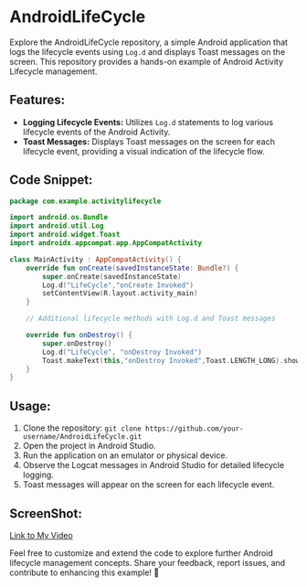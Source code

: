 # AndroidLifeCycle 

Explore the AndroidLifeCycle repository, a simple Android application that logs the lifecycle events using `Log.d` and displays Toast messages on the screen. This repository provides a hands-on example of Android Activity Lifecycle management.

## Features:
- **Logging Lifecycle Events:** Utilizes `Log.d` statements to log various lifecycle events of the Android Activity.
- **Toast Messages:** Displays Toast messages on the screen for each lifecycle event, providing a visual indication of the lifecycle flow.

## Code Snippet:
```kotlin
package com.example.activitylifecycle

import android.os.Bundle
import android.util.Log
import android.widget.Toast
import androidx.appcompat.app.AppCompatActivity

class MainActivity : AppCompatActivity() {
    override fun onCreate(savedInstanceState: Bundle?) {
        super.onCreate(savedInstanceState)
        Log.d("LifeCycle","onCreate Invoked")
        setContentView(R.layout.activity_main)
    }

    // Additional lifecycle methods with Log.d and Toast messages

    override fun onDestroy() {
        super.onDestroy()
        Log.d("LifeCycle", "onDestroy Invoked")
        Toast.makeText(this,"onDestroy Invoked",Toast.LENGTH_LONG).show()
    }
}
```

## Usage:
1. Clone the repository: `git clone https://github.com/your-username/AndroidLifeCycle.git`
2. Open the project in Android Studio.
3. Run the application on an emulator or physical device.
4. Observe the Logcat messages in Android Studio for detailed lifecycle logging.
5. Toast messages will appear on the screen for each lifecycle event.
   
## ScreenShot:
[Link to My Video](/activitylifecycle-ezgif.com-video-to-gif-converter.gif)


Feel free to customize and extend the code to explore further Android lifecycle management concepts. Share your feedback, report issues, and contribute to enhancing this example! 🚀
